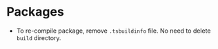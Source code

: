 <h1>Packages</h1>
<ul>
    <li>To re-compile package, remove <code>.tsbuildinfo</code> file. No need to delete <code>build</code> directory.</li>
</ul>